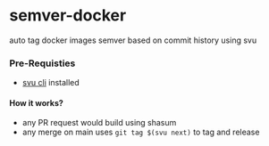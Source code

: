# semver-docker
auto tag docker images semver based on commit history using svu


### Pre-Requisties

- [svu cli]() installed


#### How it works?

- any PR request would build using shasum
- any merge on main uses `git tag $(svu next)` to tag and release